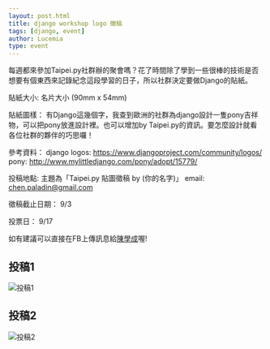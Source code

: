 ```yaml
---
layout: post.html
title: django workshop logo 徵稿
tags: [django, event]
author: Lucemia
type: event
---
```


每週都來參加Taipei.py社群辦的聚會嗎？花了時間除了學到一些很棒的技術是否想要有個東西來記錄紀念這段學習的日子，所以社群決定要做Django的貼紙。

貼紙大小: 名片大小 (90mm x 54mm)

貼紙圖樣：
有Django這幾個字，我查到歐洲的社群為django設計一隻pony吉祥物，可以把pony放進設計裡。也可以增加by Taipei.py的資訊。要怎麼設計就看各位社群的夥伴的巧思囉！

參考資料：
django logos: https://www.djangoproject.com/community/logos/
pony: http://www.mylittledjango.com/pony/adopt/15779/

投稿地點:
主題為「Taipei.py 貼圖徵稿 by (你的名字)」
email: chen.paladin@gmail.com

徵稿截止日期：
9/3

投票日：
9/17

如有建議可以直接在FB上傳訊息給[陳學成](https://www.facebook.com/chen.paladin?fref=ts)喔!

## 投稿1
![投稿1](https://fbcdn-sphotos-d-a.akamaihd.net/hphotos-ak-ash4/1003927_10200824437387921_1442442689_n.jpg)

## 投稿2
![投稿2](https://fbcdn-sphotos-d-a.akamaihd.net/hphotos-ak-prn2/q71/1186693_10200913854343289_1193262677_n.jpg)

